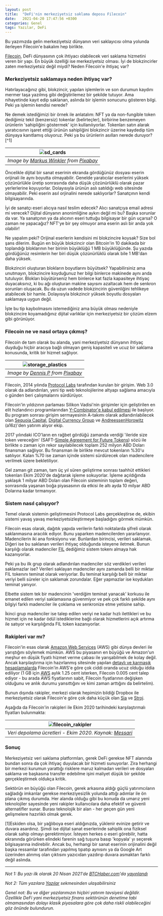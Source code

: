 ```yaml
---
layout: post
title:  "DeFi'nin merkeziyetsiz saklama deposu Filecoin"
date:   2021-04-20 17:47:56 +0300
categories: Genel
tags: Yazılar, DeFi
---
```


Bu yazımızda gelin merkeziyetsiz dünyanın veri saklayıcısı olma yolunda ilerleyen Filecoin'e bakalım hep birlikte. 

[Filecoin](https://filecoin.io), DeFi dünyasının çok ihtiyacı olabilecek veri saklama hizmetini veren bir yapı. En büyük özelliği ise merkeziyetsiz olması. İyi de blokzincirler zaten merkeziyetsiz değil miydi? Neden Filecoin'e ihtiyaç var? 

### Merkeziyetsiz saklamaya neden ihtiyaç var?

Hatırlayacağınız gibi, blokzincir, yapılan işlemlerin ve son durumun kaydını mermer taşa yazılmış gibi değiştirilemez bir şekilde tutuyor. Ama nihayetinde kayıt edip saklanan, aslında bir işlemin sonucunu  gösteren bilgi. Peki ya işlemin kendisi nerede? 

Ne demek istediğimizi bir örnek ile anlatalım: NFT ya da non-fungible token dediğimiz tekil (benzersiz) tokenlar (belirteçler), birbirine benzemeyen ürünlerin 'sahipliğini göstermek' için kullanılıyorlar. Tokenları satın alarak yaratıcısının işaret ettiği ürünün sahipliğini blokzincir üzerine kaydedip tüm dünyaya kanıtlamış oluyoruz. Peki ya bu ürünlerin asılları nerede duruyor?[^1]

| ![sd_cards](/assets/sd-card-5206408_800.jpg)|
|:--:| 
| *Image by [Markus Winkler](https://pixabay.com/users/viarami-13458823/) from [Pixabay](https://pixabay.com/)*|

Öncelikle dijital bir sanat eserinin ekranda gördüğünüz dosyası eserin orijinali ile aynı boyutta olmayabilir. Genelde yaratıcılar eserlerini yüksek çözünürlükle üretip sonrasında daha düşük çözünürlüklü olarak pazar yerlerlerine koyuyorlar. Dolayısıyla ürünün aslı satıldığı web sitesinde olmayabilir. Peki eserin asıl orjinalini nerede saklıyorlar? Sanatçının kendi bilgisayarında. 

İyi de sanatçı eseri alıcıya nasıl teslim edecek? Alıcı sanatçıya email adresi mi verecek? Dijital dünyanın anonimliğine aykırı değil mi bu? Başka sorunlar da var. Ya sanatçının ya da alıcının eseri tuttuğu bilgisayar bir gün uçarsa? O zaman ne yapacağız? NFT'ye bir şey olmuyor ama eserin aslı bir anda yok olabilir!

Ne yapalım peki? Orijinal eserlerin kendisini mi blokzincire koysak? Size bol şans dilerim. Bugün en büyük blokzincir olan Bitcoin'in 10 dakikada bir toplandığı bloklarının her birinin büyüklüğü 1 MB büyüklüğünde. Şu yazıda gördüğünüz resimlerin her biri düşük çözünürlüklü olarak bile 1 MB'dan daha yüksek. 

Blokzinciri oluşturan blokların boyutlarını büyütsek? Yapabilirsiniz ama unutmayın, blokzincire koyduğunuz her bilgi binlerce makinede aynı anda tutuluyor. Blokları büyütürseniz hem binlerce kat fazla kapasiteye ihtiyaç duyacaksınız, ki bu ağı oluşturan makine sayısını azaltacak hem de senkron sorunları oluşacak. Bu da uzun vadede blokzincirin güvenliğini tehlikeye atabilecek bir hamle. Dolayısıyla blokzincir yüksek boyutlu dosyaları saklamaya uygun değil. 

İşte bu tip kaybolmasını istemediğiniz ama büyük olması nedeniyle blokzincire koyamadığınız dijital varlıklar için merkeziyetsiz bir çözüm elzem gibi görünüyor. 

### Filecoin ne ve nasıl ortaya çıkmış? 

Filecoin de tam olarak bu alanda, yani merkeziyetsiz dünyanın ihtiyaç duyduğu hiçbir aracıya bağlı olmayan geniş kapasiteli ve ucuz bir saklama konusunda, kritik bir hizmet sağlıyor. 

| ![storage_plastics](/assets/plastic-5836598_800.jpg)|
|:--:| 
| *Image by [Dennis P](https://pixabay.com/users/dep377-9418974/) from [Pixabay](https://pixabay.com/)*|

Filecoin, 2014 yılında [Protocol Labs](https://protocol.ai) tarafından kurulan bir girişim. Web 3.0 olarak da adlandırılan, yeni tip web teknolojilerine altyapı sağlama amacıyla o günden beri çalışmalarını sürdürüyor. 

Filecoin'in yıldızının parlaması Silikon Vadisi'nin girişimler için geliştirilen en elit hızlandırıcı programlarından [Y-Combinator'e kabul edilmesi](https://www.ycombinator.com/companies/protocol-labs) ile başlıyor. Bu program sonrası girişim sermayesinin A-takımı olarak adlandırılabilecek olan [Sequoia Capital](https://www.sequoiacap.com), [Digital Currency Group](https://dcg.co) ve [AndreessenHorowitz](https://a16z.com) (a16z)'den yatırım alıyor ekip. 

2017 yılındaki ICO'ların en rağbet gördüğü zamanda verdiği 'ileride size token vereceğim' (SAFT-[Simple Agreement for Future Tokens](https://www.investopedia.com/terms/s/simple-agreement-future-tokens-saft.asp)) sözü ile birlikte o zaman için rekor sayılabilecek toplam 252 milyon ABD Doları finansman sağlıyor. Bu finansman ile birlikte mevcut tokenların %30'u satılıyor. Kalan %70 ise zaman içinde sistemi sürdürecek olan madencilere verilmek üzere bekletiliyor. 

Gel zaman git zaman, tam üç yıl süren geliştirme sonrası taahhüt ettikleri tokenları Ekim 2020'de dağıtarak işleme sokuyorlar. İşleme açıldığında yaklaşık 1 milyar ABD Doları olan Filecoin sisteminin toplam değeri, sonrasında yaşanan boğa piyasasının da etkisi ile altı ayda 10 milyar ABD Dolarına kadar tırmanıyor. 

### Sistem nasıl çalışıyor?

Temel olarak sistemin geliştirmesini Protocol Labs gerçekleştirse de, ekibin sistemi yavaş yavaş merkeziyetsizleştirmeye başladığını görmek mümkün. 

Filecoin esas olarak, dağıtık yapıda verilerin farklı noktalarda şifreli olarak saklanmasına aracılık ediyor. Bunu yaparken madencilerden yararlanıyor. Madencilerin iki ana fonksiyonu var. Bunlardan birincisi, verileri saklamak. Diğeri ise bu saklanan verileri ihtiyaç olduğunda isteyene iletmek. Bunun karşılığı olarak madenciler [FIL](https://www.coingecko.com/en/coins/filecoin) dediğimiz sistem tokenı almaya hak kazanıyorlar. 

Peki ya bu ilk grup olarak adlandırılan madenciler söz verdikleri verileri saklamazlar ise? Verileri saklayan madenciler aynı zamanda belli bir miktar FIL tokenını teminat olarak veriyorlar. Bu teminat karşılığı belli bir miktar veriyi belli süreler için saklamak zorundalar. Eğer yapmazlar ise koydukları teminat yanıyor. 

Elbette sistem tek bir madencinin 'verdiğim teminat yanacak' korkusu ile emanet edilen veriyi saklamasına güvenmiyor ve pek çok farklı şekilde aynı bilgiyi farklı madenciler ile çoklama ve senkronize etme yetisine sahip. 

İkinci grup madenciler ise talep edilen veriyi ne kadar hızlı ilettikleri ve bu hizmet için ne kadar ödül istediklerine bağlı olarak hizmetlerini açık artırma ile satıyor ve karşılığında FIL token kazanıyorlar. 

### Rakipleri var mı?

Filecoin'in esas olarak [Amazon Web Services](https://aws.amazon.com/tr/) (AWS) gibi dünya devleri ile yarıştığını söylemek mümkün. AWS bu piyasanın en büyüğü ve Amazon'un meşhur en düşük fiyatlı hizmet verme çabası ile yarışabilmek de kolay değil. Ancak karşılaştırma için hazırlanmış sitesinde yapılan [detaylı ve karmaşık hesaplamalarda](https://file.app/) Filecoin'in AWS'e göre çok ciddi oranda ucuz olduğu iddia ediliyor (1 GB için [AWS](https://aws.amazon.com/s3/pricing/) aylık 1.25 cent isterken, Filecoin 0.005 cent talep ediyor - bu arada AWS fiyatlarının sabit, Filecoin fiyatlarının değişken olduğunu ve anlık durumu yansıttığını ve kimi zaman arttığını da belirtelim). 

Bunun dışında rakipler, merkezi olarak hepimizin bildiği Dropbox ile merkeziyetsiz olarak Filecoin'e göre çok daha küçük olan [Sia](https://sia.tech/) ve [Stroj](https://www.storj.io/). 

Aşağıda da Filecoin'in rakipleri ile Ekim 2020 tarihindeki karşılaştırmalı fiyatları bulunmakta: 

| ![filecoin_rakipler](/assets/filstats_siastats_storj.png)|
|:--:| 
| *Veri depolama ücretleri - Ekim 2020. Kaynak: [Messari](https://messari.io/asset/filecoin/news)*|

### Sonuç

Merkeziyetsiz veri saklama platformları, gerek DeFi gerekse NFT alanında bundan sonra da çok ihtiyaç duyulacak bir hizmeti sunuyorlar. Zira herhangi bir merkezi kurumun yarattığı risklere maruz kalmadan verileri ve dosyaları saklama ve başkasına transfer edebilme işini maliyet düşük bir şekilde gerçekleştirmek oldukça kritik.

Sektörün en büyüğü olan Filecoin, gerek arkasına aldığı güçlü yatırımcıların sağladığı imkanlar gerekse merkeziyesizlik yolunda attığı adımlar ile ön plana çıkmış durumda. Her alanda olduğu gibi bu konuda da umarız yeni teknolojiler sayesinde yeni rakipler kullanıcılara daha efektif ve güvenli alternatifler sunar. Burası teknolojik bir alan - her geçen gün yeni gelişmelere hazırlıklı olmak gerek. 


[1]Eskiden olsa, bir yağlıboya eseri aldığınızda, yüklenir evinize getirir ve duvara asardınız. Şimdi ise dijital sanat eserlerinde sahiplik ona fiziksel olarak sahip olmayı gerektirmiyor. İsteyen herkes o eseri görebilir, hatta ekranında görürken elindeki farenin sağ tuşuna basıp 'kopyala' yı seçerek bilgisayarına indirebilir. Ancak bu, herhangi bir sanat eserinin orijinalini değil başka ressamlar tarafından yapılmış tıpatıp aynısını ya da Google Art üzerinden alınmış olan çıktısını yazıcıdan yazdırıp duvara asmaktan farklı değil aslında. 

---

*Not 1: Bu yazı ilk olarak 20 Nisan 2021'de [BTCHaber.com](https://www.btchaber.com/)'da [yayınlandı](https://www.btchaber.com/definin-merkeziyetsiz-deposu-filecoin/)*

*Not 2: Tüm yazılara [Yazılar](/articles/) sekmesinden ulaşabilirsiniz*

*Genel not: Bu ve diğer yazılarımızın hiçbiri yatırım tavsiyesi değildir. Özellikle DeFi yani merkeziyetsiz finans sektörünün denetime tabi olmamasından dolayı klasik piyasalara göre çok daha riskli olabileceğini göz önünde bulundurun.*
